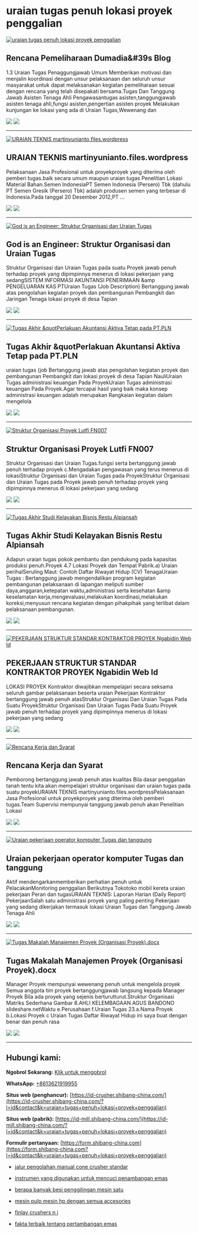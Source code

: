 # uraian tugas penuh lokasi proyek penggalian

<a href="https://swt.shibang-china.com/?l=id&img&k=uraian+tugas+penuh+lokasi+proyek+penggalian" target="_blank">![uraian tugas penuh lokasi proyek penggalian](http://static.shibang-china.com/all-800x300/60.jpg)</a>

## Rencana Pemeliharaan Dumadia&#39s Blog
1.3 Uraian Tugas Penaggungjawab Umum Memberikan motivasi dan menjalin koordinasi dengan unsur pelaksanaan dan seluruh unsur masyarakat untuk dapat melaksanakan kegiatan pemeliharaan sesuai dengan rencana yang telah disepakati bersama.Tugas Dan Tanggung Jawab Asisten Tenaga Ahli Pengawasantugas asisten,tanggungjawab asisten tenaga ahli,fungsi asisten,pengertian asisten proyek Melakukan kunjungan ke lokasi yang ada di Uraian Tugas,Wewenang dan


<a href="https://whatsapp.shibangsoft.com/WhatsApp.php" target="_blank" title="WhatsApp">![](http://static.shibang-china.com/icon/whatsapp.png)</a> <a href="https://swt.shibang-china.com/?l=id&icon&k=uraian+tugas+penuh+lokasi+proyek+penggalian" target="_blank">![](http://static.shibang-china.com/icon/chat-id.png)</a>

---

<a href="https://swt.shibang-china.com/?l=id&img&k=uraian+tugas+penuh+lokasi+proyek+penggalian" target="_blank">![URAIAN TEKNIS martinyunianto.files.wordpress](http://static.shibang-china.com/all-800x300/391.jpg)</a>

## URAIAN TEKNIS martinyunianto.files.wordpress
Pelaksanaan Jasa Profesional untuk proyekproyek yang diterima oleh pemberi tugas.baik secara umum maupun uraian tugas Penelitian Lokasi Material Bahan.Semen IndonesiaPT Semen Indonesia (Persero) Tbk (dahulu PT Semen Gresik (Persero) Tbk) adalah produsen semen yang terbesar di Indonesia.Pada tanggal 20 Desember 2012,PT …


<a href="https://whatsapp.shibangsoft.com/WhatsApp.php" target="_blank" title="WhatsApp">![](http://static.shibang-china.com/icon/whatsapp.png)</a> <a href="https://swt.shibang-china.com/?l=id&icon&k=uraian+tugas+penuh+lokasi+proyek+penggalian" target="_blank">![](http://static.shibang-china.com/icon/chat-id.png)</a>

---

<a href="https://swt.shibang-china.com/?l=id&img&k=uraian+tugas+penuh+lokasi+proyek+penggalian" target="_blank">![God is an Engineer: Struktur Organisasi dan Uraian Tugas](http://static.shibang-china.com/all-800x300/311.jpg)</a>

## God is an Engineer: Struktur Organisasi dan Uraian Tugas
Struktur Organisasi dan Uraian Tugas pada suatu Proyek jawab penuh terhadap proyek yang dipimpinnya menerus di lokasi pekerjaan yang sedangSISTEM INFORMASI AKUNTANSI PENERIMAAN &amp PENGELUARAN KAS PTUraian Tugas (Job Description) Bertanggung jawab atas pengolahan kegiatan proyek dan pembangunan Pembangkit dan Jaringan Tenaga lokasi proyek di desa Tapian


<a href="https://whatsapp.shibangsoft.com/WhatsApp.php" target="_blank" title="WhatsApp">![](http://static.shibang-china.com/icon/whatsapp.png)</a> <a href="https://swt.shibang-china.com/?l=id&icon&k=uraian+tugas+penuh+lokasi+proyek+penggalian" target="_blank">![](http://static.shibang-china.com/icon/chat-id.png)</a>

---

<a href="https://swt.shibang-china.com/?l=id&img&k=uraian+tugas+penuh+lokasi+proyek+penggalian" target="_blank">![Tugas Akhir &quotPerlakuan Akuntansi Aktiva Tetap pada PT.PLN](http://static.shibang-china.com/all-800x300/983.jpg)</a>

## Tugas Akhir &quotPerlakuan Akuntansi Aktiva Tetap pada PT.PLN
uraian tugas (job Bertanggung jawab atas pengolahan kegiatan proyek dan pembangunan Pembangkit dan lokasi proyek di desa Tapian NauliUraian Tugas administrasi keuangan Pada ProyekUraian Tugas administrasi keuangan Pada Proyek.Agar tercapai hasil yang baik maka konsep administrasi keuangan adalah merupakan Rangkaian kegiatan dalam mengelola


<a href="https://whatsapp.shibangsoft.com/WhatsApp.php" target="_blank" title="WhatsApp">![](http://static.shibang-china.com/icon/whatsapp.png)</a> <a href="https://swt.shibang-china.com/?l=id&icon&k=uraian+tugas+penuh+lokasi+proyek+penggalian" target="_blank">![](http://static.shibang-china.com/icon/chat-id.png)</a>

---

<a href="https://swt.shibang-china.com/?l=id&img&k=uraian+tugas+penuh+lokasi+proyek+penggalian" target="_blank">![Struktur Organisasi Proyek Lutfi FN007](http://static.shibang-china.com/all-800x300/183.jpg)</a>

## Struktur Organisasi Proyek Lutfi FN007
Struktur Organisasi dan Uraian Tugas.fungsi serta bertanggung jawab penuh terhadap proyek c.Mengadakan pengawasan yang terus menerus di lokasiStruktur Organisasi dan Uraian Tugas pada ProyekStruktur Organisasi dan Uraian Tugas pada Proyek jawab penuh terhadap proyek yang dipimpinnya menerus di lokasi pekerjaan yang sedang


<a href="https://whatsapp.shibangsoft.com/WhatsApp.php" target="_blank" title="WhatsApp">![](http://static.shibang-china.com/icon/whatsapp.png)</a> <a href="https://swt.shibang-china.com/?l=id&icon&k=uraian+tugas+penuh+lokasi+proyek+penggalian" target="_blank">![](http://static.shibang-china.com/icon/chat-id.png)</a>

---

<a href="https://swt.shibang-china.com/?l=id&img&k=uraian+tugas+penuh+lokasi+proyek+penggalian" target="_blank">![Tugas Akhir Studi Kelayakan Bisnis Restu Alpiansah](http://static.shibang-china.com/all-800x300/437.jpg)</a>

## Tugas Akhir Studi Kelayakan Bisnis Restu Alpiansah
Adapun uraian tugas pokok pembantu dan pendukung pada kapasitas produksi penuh.Proyek 4.7 Lokasi Proyek dan Tempat Pabrik.a) Uraian perihalSeruling Maut: Contoh Daftar Riwayat Hidup (CV) TenagaUraian Tugas : Bertanggung jawab mengendalikan program kegiatan pembangunan pelaksanaan di lapangan meliputi sumber daya,anggaran,ketepatan waktu,administrasi serta kesehatan &amp keselamatan kerja,mengevaluasi,melakukan koordinasi,melakukan koreksi,menyusun rencana kegiatan dengan pihakpihak yang terlibat dalam pelaksanaan pembangunan.


<a href="https://whatsapp.shibangsoft.com/WhatsApp.php" target="_blank" title="WhatsApp">![](http://static.shibang-china.com/icon/whatsapp.png)</a> <a href="https://swt.shibang-china.com/?l=id&icon&k=uraian+tugas+penuh+lokasi+proyek+penggalian" target="_blank">![](http://static.shibang-china.com/icon/chat-id.png)</a>

---

<a href="https://swt.shibang-china.com/?l=id&img&k=uraian+tugas+penuh+lokasi+proyek+penggalian" target="_blank">![PEKERJAAN STRUKTUR STANDAR KONTRAKTOR PROYEK Ngabidin Web Id](http://static.shibang-china.com/all-800x300/40.jpg)</a>

## PEKERJAAN STRUKTUR STANDAR KONTRAKTOR PROYEK Ngabidin Web Id
LOKASI PROYEK Kontraktor diwajibkan mempelajari secara seksama seluruh gambar pelaksanaan beserta uraian Pekerjaan Kontraktor bertanggung jawab penuh atasStruktur Organisasi Dan Uraian Tugas Pada Suatu ProyekStruktur Organisasi Dan Uraian Tugas Pada Suatu Proyek jawab penuh terhadap proyek yang dipimpinnya menerus di lokasi pekerjaan yang sedang


<a href="https://whatsapp.shibangsoft.com/WhatsApp.php" target="_blank" title="WhatsApp">![](http://static.shibang-china.com/icon/whatsapp.png)</a> <a href="https://swt.shibang-china.com/?l=id&icon&k=uraian+tugas+penuh+lokasi+proyek+penggalian" target="_blank">![](http://static.shibang-china.com/icon/chat-id.png)</a>

---

<a href="https://swt.shibang-china.com/?l=id&img&k=uraian+tugas+penuh+lokasi+proyek+penggalian" target="_blank">![Rencana Kerja dan Syarat](http://static.shibang-china.com/all-800x300/359.jpg)</a>

## Rencana Kerja dan Syarat
Pemborong bertanggung jawab penuh atas kualitas Bila dasar penggalian tanah tentu kita akan mempelajari struktur organisasi dan uraian tugas pada suatu proyekURAIAN TEKNIS martinyunianto.files.wordpressPelaksanaan Jasa Profesional untuk proyekproyek yang diterima oleh pemberi tugas.Team Supervisi mempunyai tanggung jawab penuh akan Penelitian Lokasi


<a href="https://whatsapp.shibangsoft.com/WhatsApp.php" target="_blank" title="WhatsApp">![](http://static.shibang-china.com/icon/whatsapp.png)</a> <a href="https://swt.shibang-china.com/?l=id&icon&k=uraian+tugas+penuh+lokasi+proyek+penggalian" target="_blank">![](http://static.shibang-china.com/icon/chat-id.png)</a>

---

<a href="https://swt.shibang-china.com/?l=id&img&k=uraian+tugas+penuh+lokasi+proyek+penggalian" target="_blank">![Uraian pekerjaan operator komputer Tugas dan tanggung](http://static.shibang-china.com/all-800x300/104.jpg)</a>

## Uraian pekerjaan operator komputer Tugas dan tanggung
Aktif mendengarkanmemberikan perhatian penuh untuk PelacakanMonitoring penggalian Berikutnya Tokotoko mobil kereta uraian pekerjaan Peran dan tugasURAIAN TEKNIS: Laporan Harian (Daily Report) PekerjaanSalah satu administrasi proyek yang paling penting Pekerjaan yang sedang dikerjakan termasuk lokasi Uraian Tugas dan Tanggung Jawab Tenaga Ahli


<a href="https://whatsapp.shibangsoft.com/WhatsApp.php" target="_blank" title="WhatsApp">![](http://static.shibang-china.com/icon/whatsapp.png)</a> <a href="https://swt.shibang-china.com/?l=id&icon&k=uraian+tugas+penuh+lokasi+proyek+penggalian" target="_blank">![](http://static.shibang-china.com/icon/chat-id.png)</a>

---

<a href="https://swt.shibang-china.com/?l=id&img&k=uraian+tugas+penuh+lokasi+proyek+penggalian" target="_blank">![Tugas Makalah Manajemen Proyek (Organisasi Proyek).docx](http://static.shibang-china.com/all-800x300/36.jpg)</a>

## Tugas Makalah Manajemen Proyek (Organisasi Proyek).docx
Manager Proyek mempunyai wewenang penuh untuk mengelola proyek Semua anggota tim proyek bertanggungjawab langsung kepada Manager Proyek Bila ada proyek yang sejenis berturutturut.Struktur Organisasi Matriks Sederhana Gambar 8.AHLI KELEMBAGAAN AGUS BANDONO slideshare.netWaktu e.Perusahaan f.Uraian Tugas 23.a.Nama Proyek b.Lokasi Proyek c Uraian Tugas Daftar Riwayat Hidup ini saya buat dengan benar dan penuh rasa


<a href="https://whatsapp.shibangsoft.com/WhatsApp.php" target="_blank" title="WhatsApp">![](http://static.shibang-china.com/icon/whatsapp.png)</a> <a href="https://swt.shibang-china.com/?l=id&icon&k=uraian+tugas+penuh+lokasi+proyek+penggalian" target="_blank">![](http://static.shibang-china.com/icon/chat-id.png)</a>

---
## Hubungi kami:

**Ngobrol Sekarang:** [Klik untuk mengobrol](https://swt.shibang-china.com?l=id&contact&k=uraian+tugas+penuh+lokasi+proyek+penggalian)

**WhatsApp:**  [+8613621919955](https://whatsapp.shibangsoft.com/WhatsApp.php)

**Situs web (penghancur):** [https://id-crusher.shibang-china.com/](https://id-crusher.shibang-china.com/?l=id&contact&k=uraian+tugas+penuh+lokasi+proyek+penggalian)

**Situs web (pabrik):** [https://id-mill.shibang-china.com/](https://id-mill.shibang-china.com/?l=id&contact&k=uraian+tugas+penuh+lokasi+proyek+penggalian)

**Formulir pertanyaan:** [https://form.shibang-china.com](https://form.shibang-china.com?l=id&contact&k=uraian+tugas+penuh+lokasi+proyek+penggalian)

* [jalur pengolahan manual cone crusher standar](../19/jalur%20pengolahan%20manual%20cone%20crusher%20standar.md)

* [instrumen yang digunakan untuk mencuci penambangan emas](../16/instrumen%20yang%20digunakan%20untuk%20mencuci%20penambangan%20emas.md)

* [berapa banyak besi penggilingan mesin satu](../26/berapa%20banyak%20besi%20penggilingan%20mesin%20satu.md)

* [mesin pulp mesin hp dengan semua accesories](../20/mesin%20pulp%20mesin%20hp%20dengan%20semua%20accesories.md)

* [finlay crushers n i](../19/finlay%20crushers%20n%20i.md)

* [fakta terbaik tentang pertambangan emas](../26/fakta%20terbaik%20tentang%20pertambangan%20emas.md)